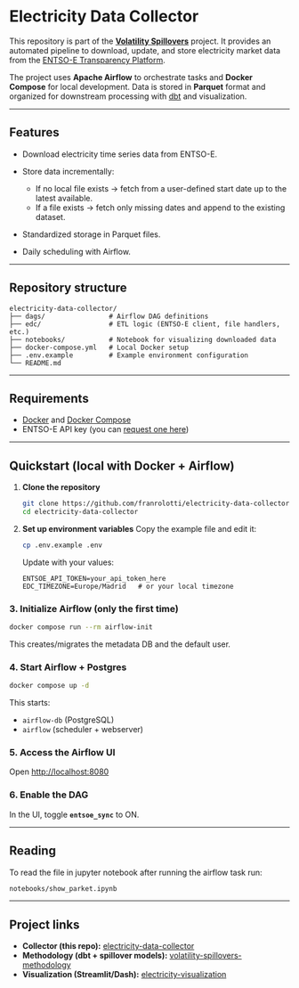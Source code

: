 # Electricity Data Collector

This repository is part of the **[Volatility Spillovers](https://github.com/franrolotti/volatility-spillovers)** project.
It provides an automated pipeline to download, update, and store electricity market data from the [ENTSO-E Transparency Platform](https://transparency.entsoe.eu/).

The project uses **Apache Airflow** to orchestrate tasks and **Docker Compose** for local development.
Data is stored in **Parquet** format and organized for downstream processing with [dbt](https://github.com/franrolotti/volatility-spillovers-methodology) and visualization.

---

## Features

* Download electricity time series data from ENTSO-E.
* Store data incrementally:

  * If no local file exists → fetch from a user-defined start date up to the latest available.
  * If a file exists → fetch only missing dates and append to the existing dataset.
* Standardized storage in Parquet files.
* Daily scheduling with Airflow.

---

## Repository structure

```
electricity-data-collector/
├── dags/                # Airflow DAG definitions
├── edc/                 # ETL logic (ENTSO-E client, file handlers, etc.)
├── notebooks/           # Notebook for visualizing downloaded data
├── docker-compose.yml   # Local Docker setup
├── .env.example         # Example environment configuration
└── README.md
```

---

## Requirements

* [Docker](https://docs.docker.com/get-docker/) and [Docker Compose](https://docs.docker.com/compose/)
* ENTSO-E API key (you can [request one here](https://transparency.entsoe.eu/content/static_content/Static%20content/web%20api/Guide.html))

---

## Quickstart (local with Docker + Airflow)

1. **Clone the repository**

   ```bash
   git clone https://github.com/franrolotti/electricity-data-collector.git
   cd electricity-data-collector
   ```

2. **Set up environment variables**
   Copy the example file and edit it:

   ```bash
   cp .env.example .env
   ```

   Update with your values:

   ```
   ENTSOE_API_TOKEN=your_api_token_here
   EDC_TIMEZONE=Europe/Madrid   # or your local timezone
   ```



### 3. Initialize Airflow (only the **first time**)

```bash
docker compose run --rm airflow-init
```

This creates/migrates the metadata DB and the default user.

### 4. Start Airflow + Postgres

```bash
docker compose up -d
```

This starts:

* `airflow-db` (PostgreSQL)
* `airflow` (scheduler + webserver)

### 5. Access the Airflow UI

Open [http://localhost:8080](http://localhost:8080)

### 6. Enable the DAG

In the UI, toggle **`entsoe_sync`** to ON.


---

## Reading

To read the file in jupyter notebook after running the airflow task run:

```bash
notebooks/show_parket.ipynb
```

---

## Project links

* **Collector (this repo):** [electricity-data-collector](https://github.com/franrolotti/electricity-data-collector)
* **Methodology (dbt + spillover models):** [volatility-spillovers-methodology](https://github.com/franrolotti/volatility-spillovers-methodology)
* **Visualization (Streamlit/Dash):** [electricity-visualization](https://github.com/franrolotti/electricity-visualization)


